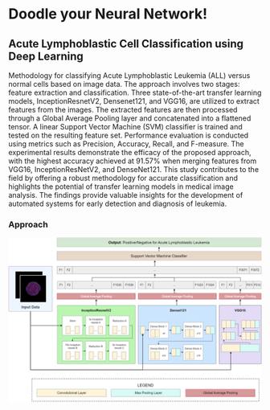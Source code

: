 # Doodle your Neural Network!

## Acute Lymphoblastic Cell Classification using Deep Learning
Methodology for classifying Acute Lymphoblastic Leukemia (ALL) versus normal cells based on image data. The approach involves two stages: feature extraction and classification. Three state-of-the-art transfer learning models, InceptionResnetV2, Densenet121, and VGG16, are utilized to extract features from the images. The extracted features are then processed through a Global Average Pooling layer and concatenated into a flattened tensor. A linear Support Vector Machine (SVM) classifier is trained and tested on the resulting feature set. Performance evaluation is conducted using metrics such as Precision, Accuracy, Recall, and F-measure. The experimental results demonstrate the efficacy of the proposed approach, with the highest accuracy achieved at 91.57% when merging features from VGG16, InceptionResNetV2, and DenseNet121. This study contributes to the field by offering a robust methodology for accurate classification and highlights the potential of transfer learning models in medical image analysis. The findings provide valuable insights for the development of automated systems for early detection and diagnosis of leukemia.

### Approach<br>
![X](Diagrams/methodology.png)
<br>

